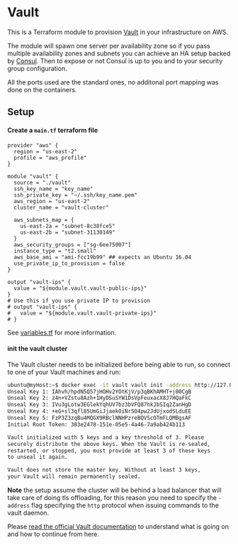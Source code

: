 # Vault

This is a Terraform module to provision [Vault](https://www.hashicorp.com/blog/vault.html) in your infrastructure on AWS.

The module will spawn one server per availability zone so if you pass multiple availability zones and subnets you can achieve an HA setup backed by [Consul](https://www.hashicorp.com/blog/consul.html). Then to expose or not Consul is up to you and to your security group configuration.

All the ports used are the standard ones, no additonal port mapping was done on the containers.

## Setup

#### Create a `main.tf` terraform file

```
provider "aws" {
  region = "us-east-2"
  profile = "aws_profile"
}

module "vault" {
  source = "./vault"
  ssh_key_name = "key_name"
  ssh_private_key = "~/.ssh/key_name.pem"
  aws_region = "us-east-2"
  cluster_name = "vault-cluster"

  aws_subnets_map = {
    us-east-2a = "subnet-8c38fce5"
    us-east-2b = "subnet-31130149"
  }
  aws_security_groups = ["sg-6ee75007"]
  instance_type = "t2.small"
  aws_base_ami = "ami-fcc19b99" ## expects an Ubuntu 16.04
  use_private_ip_to_provision = false
}

output "vault-ips" {
  value = "${module.vault.vault-public-ips}"
}
# Use this if you use private IP to provision
# output "vault-ips" {
#   value = "${module.vault.vault-private-ips}"
# }
```

See [variables.tf](./variables.tf) for more information.

#### init the vault cluster
The Vault cluster needs to be initialized before being able to run, so connect to one of your Vault machines and run:

```bash
ubuntu@myHost:~$ docker exec -it vault vault init -address http://127.0.0.1:8200
Unseal Key 1: IAhvh/hpdN5Q57jHOHv2YOtKjV/p3qBKhAMHT+j00CgB
Unseal Key 2: z4n+VZstu8Azh+1HyDSuSYW1DsVpFeuxacX8J7HQaFkC
Unseal Key 3: IVu3gLotw3EGlekYqhUV7bz3bVFQ87hkJbSIq2ZanHgD
Unseal Key 4: +eG+sl3qfl85UmGiJjaekOiNrSO4pw2JdUjxodSLduEE
Unseal Key 5: FzP3Z3zqBu4MQGX9RBclNNHPzreBQV5cOTmFLQMBgsAF
Initial Root Token: 383e2478-151e-05e5-4a46-7a9ab424b113

Vault initialized with 5 keys and a key threshold of 3. Please
securely distribute the above keys. When the Vault is re-sealed,
restarted, or stopped, you must provide at least 3 of these keys
to unseal it again.

Vault does not store the master key. Without at least 3 keys,
your Vault will remain permanently sealed.
```

**Note** the setup assume the cluster will be behind a load balancer that will take care of doing tls offloading, for this reason you need to specify the `-address` flag specifying the `http` protocol when issuing commands to the vault daemon.

Please [read the official Vault documentation](https://www.vaultproject.io/intro/getting-started/deploy.html#initializing-the-vault) to understand what is going on and how to continue from here.
